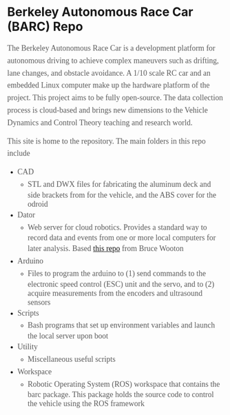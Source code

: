 <h1>Berkeley Autonomous Race Car (BARC) Repo</h1>

<p><span style="color: rgba(26, 26, 26, 0.701961); font-family: proxima-nova; font-size: 18px; line-height: 28.8px; text-align: center;">The Berkeley Autonomous Race Car is a development platform for autonomous driving to achieve complex maneuvers such as drifting, lane changes, and obstacle avoidance. A 1/10 scale RC car and an embedded Linux computer make up the hardware platform of the project. This project aims to be fully open-source. The data collection process is cloud-based and brings new dimensions to the Vehicle Dynamics and Control Theory teaching and research world.</span></p>

<p><span style="color: rgba(26, 26, 26, 0.701961); font-family: proxima-nova; font-size: 18px; line-height: 28.8px; text-align: center;">This site is home to the repository. The main folders in this repo include</span></p>

<ul>
	<li><span style="color: rgba(26, 26, 26, 0.701961); font-family: proxima-nova; font-size: 18px; line-height: 28.8px; text-align: center;">CAD</span>
	<ul>
		<li><span style="color: rgba(26, 26, 26, 0.701961); font-family: proxima-nova; font-size: 18px; line-height: 28.8px; text-align: center;">​STL and DWX files for fabricating the aluminum deck and side brackets from for the vehicle, and the ABS cover for the odroid </span></li>
	</ul>
	</li>
	<li><span style="color: rgba(26, 26, 26, 0.701961); font-family: proxima-nova; font-size: 18px; line-height: 28.8px; text-align: center;">Dator</span>
	<ul>
		<li><span style="color: rgba(26, 26, 26, 0.701961); font-family: proxima-nova; font-size: 18px; line-height: 28.8px; text-align: center;">​Web server for cloud robotics. Provides a standard way to record data and events from one or more local computers for later analysis. Based <a href="https://github.com/bwootton/Dator">this repo</a> from Bruce Wooton</span></li>
	</ul>
	</li>
	<li><span style="color: rgba(26, 26, 26, 0.701961); font-family: proxima-nova; font-size: 18px; line-height: 28.8px; text-align: center;">Arduino</span>
	<ul>
		<li><span style="color: rgba(26, 26, 26, 0.701961); font-family: proxima-nova; font-size: 18px; line-height: 28.8px; text-align: center;">​Files to program the arduino to (1) send commands to the electronic speed control (ESC) unit and the servo, and to (2) acquire measurements from the encoders and ultrasound sensors</span></li>
	</ul>
	</li>
	<li><span style="color: rgba(26, 26, 26, 0.701961); font-family: proxima-nova; font-size: 18px; line-height: 28.8px; text-align: center;">Scripts</span>
	<ul>
		<li><span style="color: rgba(26, 26, 26, 0.701961); font-family: proxima-nova; font-size: 18px; line-height: 28.8px; text-align: center;">​​​​Bash programs that set up environment variables and launch the local server upon boot</span></li>
	</ul>
	</li>
	<li><span style="color: rgba(26, 26, 26, 0.701961); font-family: proxima-nova; font-size: 18px; line-height: 28.8px; text-align: center;">Utility</span>
	<ul>
		<li><span style="color: rgba(26, 26, 26, 0.701961); font-family: proxima-nova; font-size: 18px; line-height: 28.8px; text-align: center;">​Miscellaneous useful scripts</span></li>
	</ul>
	</li>
	<li><span style="color: rgba(26, 26, 26, 0.701961); font-family: proxima-nova; font-size: 18px; line-height: 28.8px; text-align: center;">Workspace</span>
	<ul>
		<li><span style="color: rgba(26, 26, 26, 0.701961); font-family: proxima-nova; font-size: 18px; line-height: 28.8px; text-align: center;">​Robotic Operating System (ROS) workspace that contains the barc package. This package holds the source code to control the vehicle using the ROS framework</span></li>
	</ul>
	</li>
</ul>

